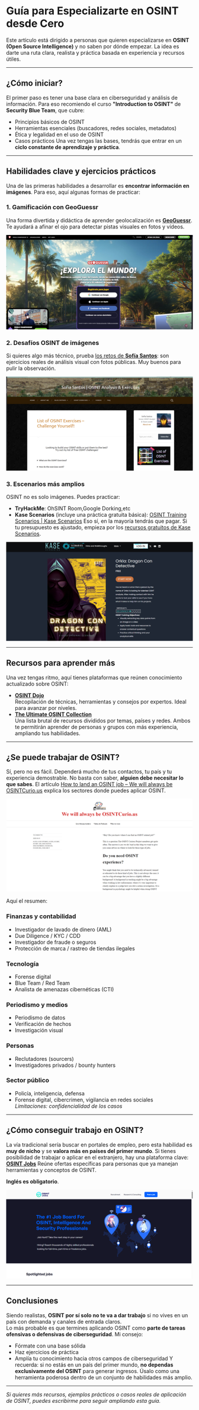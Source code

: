 # Guía para Especializarte en OSINT desde Cero
Este artículo está dirigido a personas que quieren especializarse en **OSINT (Open Source Intelligence)** y no saben por dónde empezar. La idea es darte una ruta clara, realista y práctica basada en experiencia y recursos útiles.

---
## ¿Cómo iniciar?
El primer paso es tener una base clara en ciberseguridad y análisis de información. Para eso recomiendo el curso **"Introduction to OSINT"** de **Security Blue Team**, que cubre:
- Principios básicos de OSINT  
- Herramientas esenciales (buscadores, redes sociales, metadatos)  
- Ética y legalidad en el uso de OSINT  
- Casos prácticos
Una vez tengas las bases, tendrás que entrar en un **ciclo constante de aprendizaje y práctica**.
---
## Habilidades clave y ejercicios prácticos
Una de las primeras habilidades a desarrollar es **encontrar información en imágenes**. Para eso, aquí algunas formas de practicar:
### 1. Gamificación con GeoGuessr  
Una forma divertida y didáctica de aprender geolocalización es **[GeoGuessr](https://www.geoguessr.com/)**. Te ayudará a afinar el ojo para detectar pistas visuales en fotos y vídeos.

![Pagina de GeoGuessr](Pasted%20image%2020250410123426.png)

### 2. Desafíos OSINT de imágenes  
Si quieres algo más técnico, prueba [los retos de **Sofía Santos**](https://gralhix.com/list-of-osint-exercises/): son ejercicios reales de análisis visual con fotos públicas. Muy buenos para pulir la observación.

![Desafios de sofia santos](Pasted%20image%2020250410123541.png)

### 3. Escenarios más amplios  
OSINT no es solo imágenes. Puedes practicar:
- **TryHackMe**: OhSINT Room,Google Dorking,etc  
- **Kase Scenarios** (incluye una práctica gratuita básica): [OSINT Training Scenarios | Kase Scenarios](https://www.kasescenarios.com/osint-training/) 
Eso sí, en la mayoría tendrás que pagar. Si tu presupuesto es ajustado, empieza por los [recursos gratuitos de Kase Scenarios](https://www.kasescenarios.com/dragon-con).

![Escenario gratuito de Kase](Pasted%20image%2020250410124100.png)

---
## Recursos para aprender más
Una vez tengas ritmo, aquí tienes plataformas que reúnen conocimiento actualizado sobre OSINT:
- **[OSINT Dojo](https://www.osintdojo.com/resources/)**  
Recopilación de técnicas, herramientas y consejos por expertos. Ideal para avanzar por niveles.
- **[The Ultimate OSINT Collection](https://start.me/p/DPYPMz/the-ultimate-osint-collection)**  
Una lista brutal de recursos divididos por temas, países y redes.
Ambos te permitirán aprender de personas y grupos con más experiencia, ampliando tus habilidades.

---

## ¿Se puede trabajar de OSINT?
Sí, pero no es fácil. Dependerá mucho de tus contactos, tu país y tu experiencia demostrable. No basta con saber, **alguien debe necesitar lo que sabes**.
El artículo [How to land an OSINT job – We will always be OSINTCurio.us](https://www.osintcurio.us/2020/04/01/how-to-land-an-osint-job/)  explica los sectores donde puedes aplicar OSINT.

![Articulo de osint](Pasted%20image%2020250410124144.png)

Aquí el resumen:
### Finanzas y contabilidad  
- Investigador de lavado de dinero (AML)  
- Due Diligence / KYC / CDD  
- Investigador de fraude o seguros  
- Protección de marca / rastreo de tiendas ilegales
### Tecnología  
- Forense digital  
- Blue Team / Red Team  
- Analista de amenazas cibernéticas (CTI)
### Periodismo y medios  
- Periodismo de datos  
- Verificación de hechos  
- Investigación visual
### Personas  
- Reclutadores (sourcers)  
- Investigadores privados / bounty hunters
### Sector público  
- Policía, inteligencia, defensa  
- Forense digital, cibercrimen, vigilancia en redes sociales  
*Limitaciones: confidencialidad de los casos*

---
## ¿Cómo conseguir trabajo en OSINT?
La vía tradicional sería buscar en portales de empleo, pero esta habilidad es **muy de nicho** y se **valora más en países del primer mundo**.
Si tienes posibilidad de trabajar o aplicar en el extranjero, hay una plataforma clave:
 **[OSINT Jobs](https://www.osint-jobs.com/)**
Reúne ofertas específicas para personas que ya manejan herramientas y conceptos de OSINT.  

**Inglés es obligatorio**.

![Portal de trabajos de osint](Pasted%20image%2020250410124204.png)

---
## Conclusiones
Siendo realistas, **OSINT por sí solo no te va a dar trabajo** si no vives en un país con demanda y canales de entrada claros.  
Lo más probable es que termines aplicando OSINT como **parte de tareas ofensivas o defensivas de ciberseguridad**.
Mi consejo:  
- Fórmate con una base sólida  
- Haz ejercicios de práctica  
- Amplía tu conocimiento hacia otros campos de ciberseguridad
Y recuerda: si no estás en un país del primer mundo, **no dependas exclusivamente del OSINT** para generar ingresos. Úsalo como una herramienta poderosa dentro de un conjunto de habilidades más amplio.

---

*Si quieres más recursos, ejemplos prácticos o casos reales de aplicación de OSINT, puedes escribirme para seguir ampliando esta guía.*
